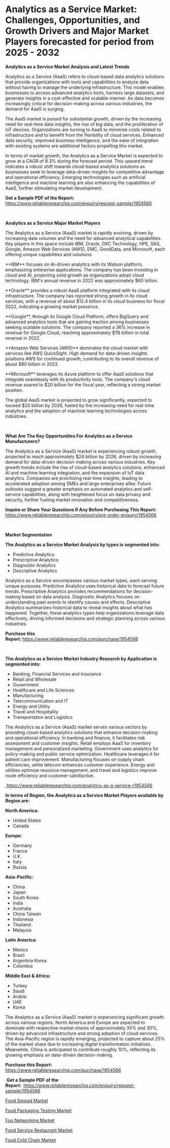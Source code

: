 <p><h1>Analytics as a Service Market: Challenges, Opportunities, and Growth Drivers and Major Market Players forecasted for period from 2025 - 2032</h1></p><p><strong>Analytics as a Service Market Analysis and Latest Trends</strong></p>
<p><p>Analytics as a Service (AaaS) refers to cloud-based data analytics solutions that provide organizations with tools and capabilities to analyze data without having to manage the underlying infrastructure. This model enables businesses to access advanced analytics tools, harness large datasets, and generate insights in a cost-effective and scalable manner. As data becomes increasingly critical for decision-making across various industries, the demand for AaaS is surging.</p><p>The AaaS market is poised for substantial growth, driven by the increasing need for real-time data insights, the rise of big data, and the proliferation of IoT devices. Organizations are turning to AaaS to minimize costs related to infrastructure and to benefit from the flexibility of cloud services. Enhanced data security, improved business intelligence, and the ease of integration with existing systems are additional factors propelling this market.</p><p>In terms of market growth, the Analytics as a Service Market is expected to grow at a CAGR of 8.3% during the forecast period. This upward trend indicates a robust shift towards cloud-based analytics solutions as businesses seek to leverage data-driven insights for competitive advantage and operational efficiency. Emerging technologies such as artificial intelligence and machine learning are also enhancing the capabilities of AaaS, further stimulating market development.</p></p>
<p><strong>Get a Sample PDF of the Report:&nbsp;</strong> <a href="https://www.reliableresearchiq.com/enquiry/request-sample/1954566?utm_campaign=1141&utm_medium=2&utm_source=Github&utm_content=ia&utm_term=09032025&utm_id=analytics-as-a-service">https://www.reliableresearchiq.com/enquiry/request-sample/1954566</a></p>
<p>&nbsp;</p>
<p><strong>Analytics as a Service Major Market Players</strong></p>
<p><p>The Analytics as a Service (AaaS) market is rapidly evolving, driven by increasing data volumes and the need for advanced analytical capabilities. Key players in this space include IBM, Oracle, DXC Technology, HPE, SAS, Google, Amazon Web Services (AWS), EMC, GoodData, and Microsoft, each offering unique capabilities and solutions.</p><p>**IBM** focuses on AI-driven analytics with its Watson platform, emphasizing enterprise applications. The company has been investing in cloud and AI, projecting solid growth as organizations adopt cloud technology. IBM's annual revenue in 2022 was approximately $60 billion.</p><p>**Oracle** provides a robust AaaS platform integrated with its cloud infrastructure. The company has reported strong growth in its cloud services, with a revenue of about $12.4 billion in its cloud business for fiscal 2022, indicating a growing market presence.</p><p>**Google**, through its Google Cloud Platform, offers BigQuery and advanced analytics tools that are gaining traction among businesses seeking scalable solutions. The company reported a 36% increase in revenue for Google Cloud, reaching approximately $78 billion in total revenue in 2022.</p><p>**Amazon Web Services (AWS)** dominates the cloud market with services like AWS QuickSight. High demand for data-driven insights positions AWS for continued growth, contributing to its overall revenue of about $80 billion in 2022.</p><p>**Microsoft** leverages its Azure platform to offer AaaS solutions that integrate seamlessly with its productivity tools. The company's cloud revenue soared to $20 billion for the fiscal year, reflecting a strong market position.</p><p>The global AaaS market is projected to grow significantly, expected to exceed $20 billion by 2026, fueled by the increasing need for real-time analytics and the adoption of machine learning technologies across industries.</p></p>
<p>&nbsp;</p>
<p><strong>What Are The Key Opportunities For Analytics as a Service Manufacturers?</strong></p>
<p><p>The Analytics as a Service (AaaS) market is experiencing robust growth, projected to reach approximately $24 billion by 2026, driven by increasing demand for data-driven decision-making across various industries. Key growth trends include the rise of cloud-based analytics solutions, enhanced AI and machine learning integration, and the expansion of IoT data analytics. Companies are prioritizing real-time insights, leading to accelerated adoption among SMEs and large enterprises alike. Future outlooks suggest a greater emphasis on automated analytics and self-service capabilities, along with heightened focus on data privacy and security, further fueling market innovation and competitiveness.</p></p>
<p><strong>Inquire or Share Your Questions If Any Before Purchasing This Report:</strong> <a href="https://www.reliableresearchiq.com/enquiry/pre-order-enquiry/1954566?utm_campaign=1141&utm_medium=2&utm_source=Github&utm_content=ia&utm_term=09032025&utm_id=analytics-as-a-service">https://www.reliableresearchiq.com/enquiry/pre-order-enquiry/1954566</a></p>
<p>&nbsp;</p>
<p><strong>Market Segmentation</strong></p>
<p><strong>The Analytics as a Service Market Analysis by types is segmented into:</strong></p>
<p><ul><li>Predictive Analytics</li><li>Prescriptive Analytics</li><li>Diagnostic Analytics</li><li>Descriptive Analytics</li></ul></p>
<p><p>Analytics as a Service encompasses various market types, each serving unique purposes. Predictive Analytics uses historical data to forecast future trends. Prescriptive Analytics provides recommendations for decision-making based on data analysis. Diagnostic Analytics focuses on understanding past events to identify causes and effects. Descriptive Analytics summarizes historical data to reveal insights about what has happened. Together, these analytics types help organizations leverage data effectively, driving informed decisions and strategic planning across various industries.</p></p>
<p><strong>Purchase this Report:&nbsp;</strong><a href="https://www.reliableresearchiq.com/purchase/1954566?utm_campaign=1141&utm_medium=2&utm_source=Github&utm_content=ia&utm_term=09032025&utm_id=analytics-as-a-service">https://www.reliableresearchiq.com/purchase/1954566</a></p>
<p>&nbsp;</p>
<p><strong>The Analytics as a Service Market Industry Research by Application is segmented into:</strong></p>
<p><ul><li>Banking, Financial Services and Insurance</li><li>Retail and Wholesale</li><li>Government</li><li>Healthcare and Life Sciences</li><li>Manufacturing</li><li>Telecommunication and IT</li><li>Energy and Utility</li><li>Travel and Hospitality</li><li>Transportation and Logistics</li></ul></p>
<p><p>The Analytics as a Service (AaaS) market serves various sectors by providing cloud-based analytics solutions that enhance decision-making and operational efficiency. In banking and finance, it facilitates risk assessment and customer insights. Retail employs AaaS for inventory management and personalized marketing. Government uses analytics for policy-making and public service optimization. Healthcare leverages it for patient care improvement. Manufacturing focuses on supply chain efficiencies, while telecom enhances customer experience. Energy and utilities optimize resource management, and travel and logistics improve route efficiency and customer satisfaction.</p></p>
<p><a href="https://www.reliableresearchiq.com/analytics-as-a-service-r1954566?utm_campaign=1141&utm_medium=2&utm_source=Github&utm_content=ia&utm_term=09032025&utm_id=analytics-as-a-service">&nbsp;https://www.reliableresearchiq.com/analytics-as-a-service-r1954566</a></p>
<p><strong>In terms of Region, the Analytics as a Service Market Players available by Region are:</strong></p>
<p>
    <p> <strong> North America: </strong>
        <ul>
            <li>United States</li>
            <li>Canada</li>
        </ul>
        </p> 
    <p> <strong> Europe: </strong>
        <ul>
            <li>Germany</li>
            <li>France</li>
            <li>U.K.</li>
            <li>Italy</li>
            <li>Russia</li>
        </ul>
        </p> 
    <p> <strong> Asia-Pacific: </strong>
        <ul>
            <li>China</li>
            <li>Japan</li>
            <li>South Korea</li>
            <li>India</li>
            <li>Australia</li>
            <li>China Taiwan</li>
            <li>Indonesia</li>
            <li>Thailand</li>
            <li>Malaysia</li>
        </ul>
        </p> 
    <p> <strong> Latin America: </strong>
        <ul>
            <li>Mexico</li>
            <li>Brazil</li>
            <li>Argentina Korea</li>
            <li>Colombia</li>
        </ul>
        </p> 
    <p> <strong> Middle East & Africa: </strong>
        <ul>
            <li>Turkey</li>
            <li>Saudi</li>
            <li>Arabia</li>
            <li>UAE</li>
            <li>Korea</li>
        </ul>
    </p>
    </p>
<p><p>The Analytics as a Service (AaaS) market is experiencing significant growth across various regions. North America and Europe are expected to dominate with respective market shares of approximately 35% and 30%, driven by advanced infrastructure and strong adoption of cloud services. The Asia-Pacific region is rapidly emerging, projected to capture about 25% of the market share due to increasing digital transformation initiatives. Meanwhile, China is anticipated to contribute roughly 10%, reflecting its growing emphasis on data-driven decision-making.</p></p>
<p><strong>Purchase this Report: </strong><a href="https://www.reliableresearchiq.com/purchase/1954566?utm_campaign=1141&utm_medium=2&utm_source=Github&utm_content=ia&utm_term=09032025&utm_id=analytics-as-a-service">https://www.reliableresearchiq.com/purchase/1954566</a></p>
<p>&nbsp;<strong>Get a Sample PDF of the Report:&nbsp;&nbsp;</strong><a href="https://www.reliableresearchiq.com/enquiry/request-sample/1954566?utm_campaign=1141&utm_medium=2&utm_source=Github&utm_content=ia&utm_term=09032025&utm_id=analytics-as-a-service">https://www.reliableresearchiq.com/enquiry/request-sample/1954566</a></p>
<p><strong></strong></p>
<p><p><a href="https://github.com/jensanohishi/Market-Research-Report-List-1/blob/main/food-spread-market.md?utm_campaign=1141&utm_medium=2&utm_source=Github&utm_content=ia&utm_term=09032025&utm_id=analytics-as-a-service">Food Spread Market</a></p><p><a href="https://github.com/gavalegeyndt26/Market-Research-Report-List-1/blob/main/food-packaging-testing-market.md?utm_campaign=1141&utm_medium=2&utm_source=Github&utm_content=ia&utm_term=09032025&utm_id=analytics-as-a-service">Food Packaging Testing Market</a></p><p><a href="https://github.com/cernkomlkawi/Market-Research-Report-List-1/blob/main/fog-networking-market.md?utm_campaign=1141&utm_medium=2&utm_source=Github&utm_content=ia&utm_term=09032025&utm_id=analytics-as-a-service">Fog Networking Market</a></p><p><a href="https://github.com/kavechoxo/Market-Research-Report-List-1/blob/main/food-service-restaurant-market.md?utm_campaign=1141&utm_medium=2&utm_source=Github&utm_content=ia&utm_term=09032025&utm_id=analytics-as-a-service">Food Service Restaurant Market</a></p><p><a href="https://github.com/boonegoicks7/Market-Research-Report-List-1/blob/main/food-cold-chain-market.md?utm_campaign=1141&utm_medium=2&utm_source=Github&utm_content=ia&utm_term=09032025&utm_id=analytics-as-a-service">Food Cold Chain Market</a></p></p>